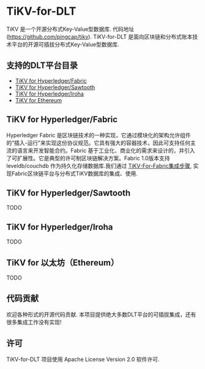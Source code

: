 # TiKV-for-DLT

TiKV 是一个开源分布式Key-Value型数据库. 代码地址(https://github.com/pingcap/tikv).  TiKV-for-DLT 是面向区块链和分布式账本技术平台的开源可插拔分布式Key-Value型数据库.

## 支持的DLT平台目录

- [TiKV for Hyperledger/Fabric](https://github.com/CBD-Forum/TiKV-for-DLT/blob/master/for-fabric/tikv-for-fabric.md)
- [TiKV for Hyperledger/Sawtooth](#TiKV-for-Hyperledger/Sawtooth)
- [TiKV for Hyperledger/Iroha](#TiKV-for-Hyperledger/Iroha)
- [TiKV for Ethereum](#TiKV-for-Ethereum)

## TiKV for Hyperledger/Fabric

Hyperledger Fabric 是区块链技术的一种实现，它通过模块化的架构允许组件的“插入-运行”来实现这份协议规范。它具有强大的容器技术，因此可支持任何主流的语言来开发智能合约。Fabric 基于工业化、商业化的需求来设计的，并引入了可扩展性。它是典型的许可制区块链解决方案。Fabric 1.0版本支持 leveldb/couchdb 作为持久化存储数据库.我们通过 [TiKV-For-Fabric集成步骤](https://github.com/CBD-Forum/TiKV-for-DLT/blob/master/for-fabric/tikv-for-fabric.md), 实现Fabric区块链平台与分布式TiKV数据库的集成、使用.

## TiKV for Hyperledger/Sawtooth

TODO

## TiKV for Hyperledger/Iroha

TODO

## TiKV for 以太坊（Ethereum）

TODO

## 代码贡献

欢迎各种形式的开源代码贡献. 本项目提供绝大多数DLT平台的可插拔集成，还有很多集成工作没有实现! 

## 许可

TiKV-for-DLT 项目使用 Apache License Version 2.0 软件许可.
